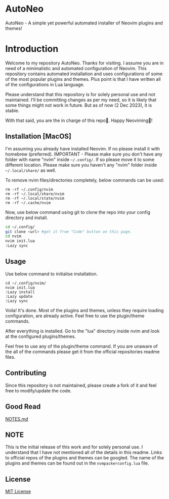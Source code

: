 # AutoNeo
AutoNeo - A simple yet powerful automated installer of Neovim plugins and themes!

# Introduction

Welcome to my repository AutoNeo. Thanks for visiting. I assume you are in need of a minimalistic and automated configuration of Neovim. This repository contains automated installation and uses configurations of some of the most popular plugins and themes. Plus point is that I have written all of the configurations in Lua language.

Please understand that this repository is for solely personal use and not maintained. I'll be committing changes as per my need, so it is likely that some things might not work in future. But as of now (2 Dec 2023), it is stable.

With that said, you are the in charge of this repo🫡. Happy Neoviming🚀!

## Installation [MacOS]
I'm assuming you already have installed Neovim. If no please install it with homebrew (preferred).
IMPORTANT - Please make sure you don't have any folder with name "nvim" inside ```~/.config/```. If so please move it to some different location. Please make sure you haven't any "nvim" folder inside ```~/.local/share/``` as well.

To remove nvim files/directories completely, below commands can be used:
```
rm -rf ~/.config/nvim
rm -rf ~/.local/share/nvim
rm -rf ~/.local/state/nvim
rm -rf ~/.cache/nvim
```
Now, use below command using git to clone the repo into your config directory and install.

```bash
cd ~/.config/
git clone <url> #get it from "Code" button on this page.
cd nvim
nvim init.lua
:Lazy sync

```

## Usage
Use below command to initialise installation.

```
cd ~/.config/nvim/
nvim init.lua
:Lazy install
:Lazy update
:Lazy sync
```

Voila! It's done. Most of the plugins and themes, unless they require loading configuration, are already active. Feel free to use the plugin/theme commands.

After everything is installed. Go to the "lua" directory inside nvim and look at the configured plugins/themes.

Feel free to use any of the plugin/theme command. If you are unaware of the all of the commands please get it from the official repositories readme files.

## Contributing

Since this repository is not maintained, please create a fork of it and feel free to modify/update the code.

## Good Read

[NOTES.md](https://github.com/HacksPloiter/nvim/blob/hacksploiter/publicrepo/autoneo/NOTES.md)

## NOTE

This is the initial release of this work and for solely personal use. I understand that I have not mentioned all of the details in this readme. Links to official repos of the plugins and themes can be googled. The name of the plugins and themes can be found out in the ```nvmpackerconfig.lua``` file.

## License

[MIT License](https://github.com/HacksPloiter/nvim/blob/hacksploiter/publicrepo/autoneo_ed12d55/v1work/LICENSE)
